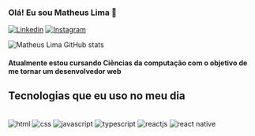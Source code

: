 ### Olá! Eu sou Matheus Lima 👋

[![Linkedin](https://img.shields.io/badge/LinkedIn-0077B5?style=for-the-badge&logo=linkedin&logoColor=white)](https://www.linkedin.com/in/matheus-lima-809407191/)
[![Instagram](https://img.shields.io/badge/Instagram-E4405F?style=for-the-badge&logo=instagram&logoColor=white)](https://www.instagram.com/matheuslima44/)

![Matheus Lima GitHub stats](https://github-readme-stats.vercel.app/api?username=Limatrindade&show_icons=true&theme=dark)

#### Atualmente estou cursando Ciências da computação com o objetivo de me tornar um desenvolvedor web

## Tecnologias que eu uso no meu dia

<div style="display: inline_block"><br>
  <img align="center" src="https://img.shields.io/badge/HTML5-E34F26?style=for-the-badge&logo=html5&logoColor=white" alt="html" />
  <img align="center" src="https://img.shields.io/badge/CSS3-1572B6?style=for-the-badge&logo=css3&logoColor=white" alt="css" />
  <img align="center" src="https://img.shields.io/badge/JavaScript-F7DF1E?style=for-the-badge&logo=javascript&logoColor=black" alt="javascript" />
  <img align="center" src="https://img.shields.io/badge/TypeScript-007ACC?style=for-the-badge&logo=typescript&logoColor=white" alt="typescript" />
  <img align="center" src="https://img.shields.io/badge/React-20232A?style=for-the-badge&logo=react&logoColor=61DAFB" alt="reactjs" />
  <img align="center" src="https://img.shields.io/badge/React_Native-20232A?style=for-the-badge&logo=react&logoColor=61DAFB" alt="react native" />
</div>
